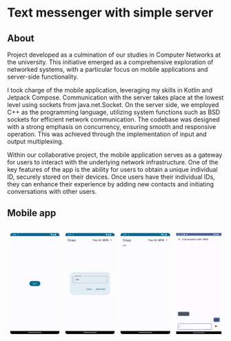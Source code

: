 # Text messenger with simple server

## About

Project developed as a culmination of our studies in Computer Networks at the university. This initiative emerged as a comprehensive exploration of networked systems, with a particular focus on mobile applications and server-side functionality. 
 
I took charge of the mobile application, leveraging my skills in Kotlin and Jetpack Compose. Communication with the server takes place at the lowest level using sockets from java.net.Socket. On the server side, we employed C++ as the programming language, utilizing system functions such as BSD sockets for efficient network communication. The codebase was designed with a strong emphasis on concurrency, ensuring smooth and responsive operation. This was achieved through the implementation of input and output multiplexing.

Within our collaborative project, the mobile application serves as a gateway for users to interact with the underlying network infrastructure. One of the key features of the app is the ability for users to obtain a unique individual ID, securely stored on their devices.
Once users have their individual IDs, they can enhance their experience by adding new contacts and initiating conversations with other users.

## Mobile app

<table>
<thead>
<tr>
<td>

![Get id screen](readme_src/get_id_screen.png)

</td>
<td>

![Add dialog](readme_src/add_contact_dialog.png)
</td>
<td>

![Contacts screen](readme_src/contact_screen.png)
</td>
<td>

![Conversation screen](readme_src/conversation_screen.png)
</td>
  </tr>
</thead>
</table>